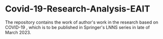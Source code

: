 # Covid-19-Research-Analysis-EAIT
The repository contains the work of author's work in the research based on COVID-19 , which is to be published in Springer's LNNS series in late of March 2023.

